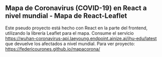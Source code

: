 ## Mapa de Coronavirus (COVID-19) en React a nivel mundial - Mapa de React-Leaflet

Este pseudo proyecto está hecho con React en la parte del frontend, utilizando la librería Leaflet para el mapa. Consume el servicio https://wuhan-coronavirus-api.laeyoung.endpoint.ainize.ai/jhu-edu/latest que devuelve los afectados a nivel mundial.
Para ver proyecto: https://federicourones.github.io/mapacorona/